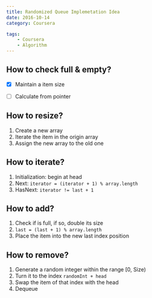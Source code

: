 ```yaml
---
title: Randomized Queue Implemetation Idea
date: 2016-10-14
category: Coursera

tags:
    - Coursera
    - Algorithm
---
```


## How to check full & empty?

- [x] Maintain a item size
- [ ] Calculate from pointer


<!-- more -->

## How to resize?

1. Create a new array
2. Iterate the item in the origin array
3. Assign the new array to the old one

## How to iterate?

1. Initialization: begin at head
2. Next: `iterator = (iterator + 1) % array.length`
3. HasNext: `iterator != last + 1`

## How to add?

1. Check if is full, if so, double its size
2. `last = (last + 1) % array.length`
3. Place the item into the new last index position

## How to remove?

1. Generate a random integer within the range [0, Size)
2. Turn it to the index `randomInt + head`
3. Swap the item of that index with the head
4. Dequeue
